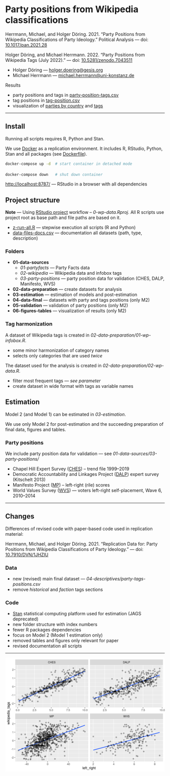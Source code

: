 # Party positions from Wikipedia classifications

Herrmann, Michael, and Holger Döring. 2021. “Party Positions from Wikipedia Classifications of Party Ideology.” Political Analysis — doi: [10.1017/pan.2021.28](https://doi.org/10.1017/pan.2021.28)

Holger Döring, and Michael Herrmann. 2022. “Party Positions from Wikipedia Tags (July 2022).” — doi: [10.5281/zenodo.7043511](https://doi.org/10.5281/zenodo.7043511)

+ Holger Döring — holger.doering@gesis.org
+ Michael Herrmann — michael.herrmann@uni-konstanz.de

Results

+ party positions and tags in [party-position-tags.csv](04-data-final/party-position-tags.csv)
+ tag positions in [tag-position.csv](04-data-final/tag-position.csv)
+ visualization of [parties by country](06-figures-tables/fig-countries.pdf) and [tags](06-figures-tables/fig-tags-scaled.pdf)

---

## Install

Running all scripts requires R, Python and Stan.

We use [Docker](https://docs.docker.com/get-docker/) as a replication environment. It includes R, RStudio, Python, Stan and all packages (see [Dockerfile](Dockerfile)).

```sh
docker-compose up -d  # start container in detached mode

docker-compose down   # shut down container
```

<http://localhost:8787/> — RStudio in a browser with all dependencies

## Project structure

__Note__ — Using [RStudio project](https://support.rstudio.com/hc/en-us/articles/200526207-Using-Projects) workflow – _0-wp-data.Rproj_. All R scripts use project root as base path and file paths are based on it.

+ [z-run-all.R](z-run-all.R) — stepwise execution all scripts (R and Python)
+ [data-files-docs.csv](data-files-docs.csv) — documentation all datasets (path, type, description)

### Folders

+ __01-data-sources__
  + _01-partyfacts_ — Party Facts data
  + _02-wikipedia_ — Wikipedia data and infobox tags
  + _03-party-positions_ — party position data for validation (CHES, DALP, Manifesto, WVS)
+ __02-data-preparation__ — create datasets for analysis
+ __03-estimation__ — estimation of models and post-estimation
+ __04-data-final__ — datasets with party and tags positions (only M2)
+ __05-validation__ — validation of party positions (only M2)
+ __06-figures-tables__ — visualization of results (only M2)

### Tag harmonization

A dataset of Wikipedia tags is created in _02-data-preparation/01-wp-infobox.R_.

+ some minor harmonization of category names
+ selects only categories that are used _twice_

The dataset used for the analysis is created in _02-data-preparation/02-wp-data.R_.

+ filter most frequent tags — _see parameter_
+ create dataset in wide format with tags as variable names

## Estimation

Model 2 (and Model 1) can be estimated in _03-estimation_.

We use only Model 2 for post-estimation and the succeeding preparation of final data, figures and tables.

### Party positions

We include party position data for validation — see _01-data-sources/03-party-positions/_

+ Chapel Hill Expert Survey ([CHES](https://www.chesdata.eu/)) – trend file 1999–2019
+ Democratic Accountability and Linkages Project ([DALP](https://sites.duke.edu/democracylinkage/)) expert survey (Kitschelt 2013)
+ Manifesto Project ([MP](https://manifesto-project.wzb.eu/)) – left-right (rile) scores
+ World Values Survey ([WVS](http://www.worldvaluessurvey.org)) — voters left-right self-placement, Wave 6, 2010–2014

---

## Changes

Differences of revised code with paper-based code used in replication material:

Herrmann, Michael, and Holger Döring. 2021. “Replication Data for: Party Positions from Wikipedia Classifications of Party Ideology.” — doi: [10.7910/DVN/1JHZIU](https://doi.org/10.7910/DVN/1JHZIU)

### Data

+ new (revised) main final dataset — _04-descriptives/party-tags-positions.csv_
+ remove _historical_ and _faction_ tags sections

### Code

+ [Stan](https://mc-stan.org/) statistical computing platform used for estimation (JAGS  deprecated)
+ new folder structure with index numbers
+ fewer R packages dependencies
+ focus on Model 2 (Model 1 estimation only)
+ removed tables and figures only relevant for paper
+ revised documentation all scripts

---

![](05-validation/datasets-left-right.png)
